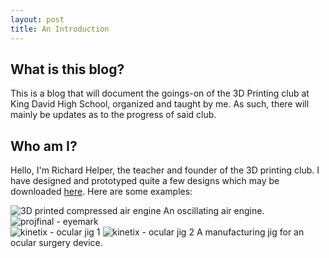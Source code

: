 ```yaml
---
layout: post
title: An Introduction
---
```


## What is this blog?

This is a blog that will document the goings-on of the 3D Printing club at King David High School, organized and taught by me. As such, there will mainly be updates as to the progress of said club.

## Who am I?

Hello, I'm Richard Helper, the teacher and founder of the 3D printing club. I have designed and prototyped quite a few designs which may be downloaded [here](https://www.thingiverse.com/odysseus_in_space/designs). Here are some examples:

![3D printed compressed air engine](https://user-images.githubusercontent.com/48739810/116293675-fd5c4300-a74b-11eb-9dc1-a5b17136bcd3.jpg)
An oscillating air engine.  
![projfinal - eyemark](https://user-images.githubusercontent.com/82609469/116487686-6a9fcf00-a845-11eb-96bc-ad7004e936f6.jpg)  
![kinetix - ocular jig 1](https://user-images.githubusercontent.com/82609469/116487714-755a6400-a845-11eb-8cc6-2b53b23f3032.JPG)
![kinetix - ocular jig 2](https://user-images.githubusercontent.com/82609469/116487722-77bcbe00-a845-11eb-8d17-0575721089f2.JPG)
A manufacturing jig for an ocular surgery device.  
